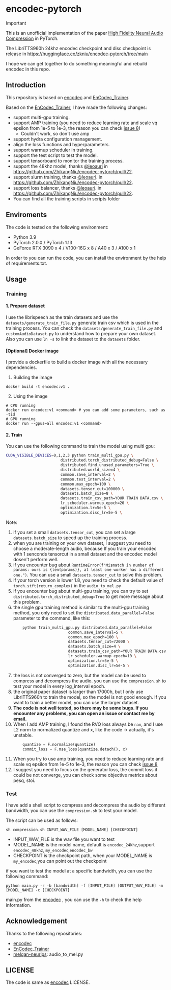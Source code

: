 # encodec-pytorch
>[!IMPORTANT]
>This is an unofficial implementation of the paper [High Fidelity Neural Audio Compression](https://arxiv.org/pdf/2210.13438.pdf) in PyTorch.
>
>The LibriTTS960h 24khz encodec checkpoint and disc checkpoint is release in https://huggingface.co/zkniu/encodec-pytorch/tree/main
>
>I hope we can get together to do something meaningful and rebuild encodec in this repo.

## Introduction
This repository is based on [encodec](https://github.com/facebookresearch/encodec) and [EnCodec_Trainer](https://github.com/Mikxox/EnCodec_Trainer).

Based on the [EnCodec_Trainer](https://github.com/Mikxox/EnCodec_Trainer), I have made the following changes:
- support multi-gpu training.
- support AMP training (you need to reduce learning rate and scale vq epsilon from 1e-5 to 1e-3, the reason you can check [issue 8](https://github.com/ZhikangNiu/encodec-pytorch/issues/8))
  - Couldn't work, so don't use amp
- support hydra configuration management.
- align the loss functions and hyperparameters.
- support warmup scheduler in training.
- support the test script to test the model.
- support tensorboard to monitor the training process.
- support the 48khz model, thanks [@leoauri](https://github.com/leoauri) in https://github.com/ZhikangNiu/encodec-pytorch/pull/22.
- support slurm training, thanks [@leoauri](https://github.com/leoauri). in https://github.com/ZhikangNiu/encodec-pytorch/pull/22.
- support loss balancer, thanks [@leoauri](https://github.com/leoauri). in https://github.com/ZhikangNiu/encodec-pytorch/pull/22.
- You can find all the training scripts in scripts folder

## Enviroments
The code is tested on the following environment:
- Python 3.9
- PyTorch 2.0.0 / PyTorch 1.13
- GeForce RTX 3090 x 4 / V100-16G x 8 / A40 x 3 / A100 x 1

In order to you can run the code, you can install the environment by the help of requirements.txt.

## Usage
### Training
#### 1. Prepare dataset
I use the librispeech as the train datasets and use the `datasets/generate_train_file.py` generate train csv which is used in the training process. You can check the `datasets/generate_train_file.py` and `customAudioDataset.py` to understand how to prepare your own dataset.
Also you can use `ln -s` to link the dataset to the `datasets` folder.
#### [Optional] Docker image
I provide a dockerfile to build a docker image with all the necessary dependencies.
1. Building the image
```shell
docker build -t encodec:v1 .
```
2. Using the image
```shell
# CPU running
docker run encodec:v1 <command> # you can add some parameters, such as -tid
# GPU running
docker run --gpus=all encodec:v1 <command>
```
#### 2. Train
You can use the following command to train the model using multi gpu:
```bash
CUDA_VISIBLE_DEVICES=0,1,2,3 python train_multi_gpu.py \
                        distributed.torch_distributed_debug=False \
                        distributed.find_unused_parameters=True \
                        distributed.world_size=4 \
                        common.save_interval=2 \
                        common.test_interval=2 \
                        common.max_epoch=100 \
                        datasets.tensor_cut=100000 \
                        datasets.batch_size=8 \
                        datasets.train_csv_path=YOUR TRAIN DATA.csv \
                        lr_scheduler.warmup_epoch=20 \
                        optimization.lr=5e-5 \
                        optimization.disc_lr=5e-5 \
```
Note: 
1. if you set a small `datasets.tensor_cut`, you can set a large `datasets.batch_size` to speed up the training process.
2. when you are training on your own dataset, I suggest you need to choose a moderate-length audio, because If you train your encodec with 1 senconds tensorcut in a small dataset and the encodec model dosen't perform well.
2. if you encounter bug about `RuntimeError(f"Mismatch in number of params: ours is {len(params)}, at least one worker has a different one.")`. You can use a small `datasets.tensor_cut` to solve this problem.
3. if your torch version is lower 1.8, you need to check the default value of `torch.stft(return_complex)` in the `audio_to_mel.py`  
4. if you encounter bug about multi-gpu training, you can try to set `distributed.torch_distributed_debug=True` to get more message about this problem.
5. the single gpu training method is similar to the multi-gpu training method, you only need to set the `distributed.data_parallel=False` parameter to the command, like this:
    ```bash
        python train_multi_gpu.py distributed.data_parallel=False
                            common.save_interval=5 \
                            common.max_epoch=100 \
                            datasets.tensor_cut=72000 \
                            datasets.batch_size=4 \
                            datasets.train_csv_path=YOUR TRAIN DATA.csv \
                            lr_scheduler.warmup_epoch=10 \
                            optimization.lr=5e-5 \
                            optimization.disc_lr=5e-5 \
    ```
6. the loss is not converged to zero, but the model can be used to compress and decompress the audio. you can use the `compression.sh` to test your model in every log_interval epoch.
7. the original paper dataset is larger than 17000h, but I only use LibriTTS960h to train the model, so the model is not good enough. If you want to train a better model, you can use the larger dataset.
8. **The code is not well tested, so there may be some bugs. If you encounter any problems, you can open an issue or contact me by email.**
9. When I add AMP training, I found the RVQ loss always be `nan`, and I use L2 norm to normalized quantize and x, like the code -> actually, it's unstable.
    ```python
        quantize = F.normalize(quantize)  
        commit_loss = F.mse_loss(quantize.detach(), x)
    ``` 
11. When you try to use amp training, you need to reduce learning rate and scale vq epsilon from 1e-5 to 1e-3, the reason you can check [issue 8](https://github.com/ZhikangNiu/encodec-pytorch/issues/8)
12. I suggest you need to focus on the generator loss, the commit loss it could be not converge, you can check some objective metrics about pesq, stoi.
### Test
I have add a shell script to compress and decompress the audio by different bandwidth, you can use the `compression.sh` to test your model. 

The script can be used as follows:
```shell
sh compression.sh INPUT_WAV_FILE [MODEL_NAME] [CHECKPOINT]
```
- INPUT_WAV_FILE is the wav file you want to test
- MODEL_NAME is the model name, default is `encodec_24khz`,support `encodec_48khz`, `my_encodec`,`encodec_bw`
- CHECKPOINT is the checkpoint path, when your MODEL_NAME is `my_encodec`,you can point out the checkpoint

if you want to test the model at a specific bandwidth, you can use the following command:
```shell
python main.py -r -b [bandwidth] -f [INPUT_FILE] [OUTPUT_WAV_FILE] -m [MODEL_NAME] -c [CHECKPOINT]
```
main.py from the [encodec](https://github.com/facebookresearch/encodec) , you can use the `-h` to check the help information.

## Acknowledgement
Thanks to the following repositories:
- [encodec](https://github.com/facebookresearch/encodec)
- [EnCodec_Trainer](https://github.com/Mikxox/EnCodec_Trainer)
- [melgan-neurips](https://github.com/descriptinc/melgan-neurips): audio_to_mel.py

## LICENSE
The code is same as [encodec](https://github.com/facebookresearch/encodec) LICENSE.

